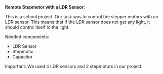 **Remote Stepmotor with a LDR Sensor:**

This is a school project. Our task was to control the stepper motors with an LDR sensor. This means that if the LDR sensor does not get any light, it should control itself to the light.

Needed components:
- LDR Sensor 
- Stepmotor
- Capacitor

Important:
We used 4 LDR sensors and 2 stepmotors in our project.
